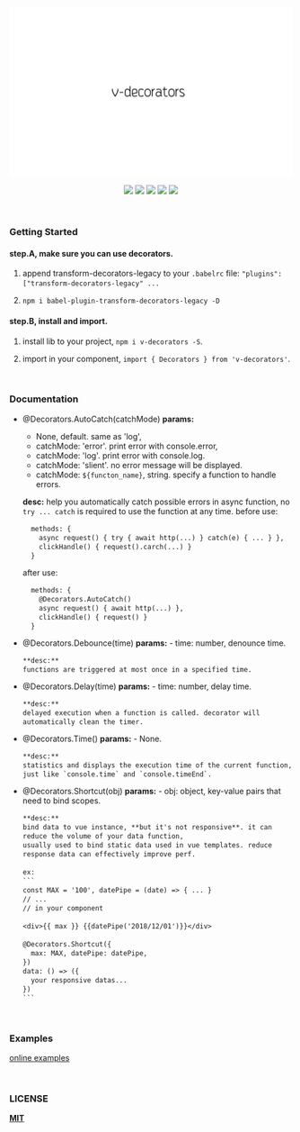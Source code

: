 <p align="center" height="300">
  <img src="logo-v.png" align="center"/>
</p>
<p align=center>
<a target="_blank" href="https://www.npmjs.com/package/v-decorators" title="NPM version"><img src="https://img.shields.io/npm/v/v-decorators/latest.svg?style=flat-square"></a>
<a target="_blank" href="https://www.npmjs.com/package/v-decorators" title="Node version"><img src="https://img.shields.io/npm/dt/v-decorators.svg?style=flat-square"></a>
<a target="_blank" href="https://opensource.org/licenses/MIT" title="License: MIT"><img src="https://img.shields.io/github/license/HaiFengFE/v-decorators.svg?style=flat-square"></a>
<a target="_blank" href="https://travis-ci.org/DhyanaChina/v-decorators" title="Build Status"><img src="https://img.shields.io/travis/HaiFengFE/v-decorators.svg?style=flat-square"></a>
<a target="_blank" href="https://www.npmjs.com/package/v-decorators" title="Peer dependency "><img src="https://img.shields.io/npm/dependency-version/v-decorators/peer/vue.svg?style=flat-square"></a>
</p>
<br/>

### Getting Started
#### step.A, make sure you can use decorators.

1. append transform-decorators-legacy to your `.babelrc` file: `"plugins": ["transform-decorators-legacy" ...`

2. `npm i babel-plugin-transform-decorators-legacy -D`

#### step.B, install and import.

1. install lib to your project, `npm i v-decorators -S`.

2. import in your component, `import { Decorators } from 'v-decorators'`.

<br/>

### Documentation

- @Decorators.AutoCatch(catchMode)
    **params:**
    - None, default. same as 'log',
    - catchMode: 'error'. print error with console.error,
    - catchMode: 'log'. print error with console.log.
    - catchMode: 'slient'. no error message will be displayed.
    - catchMode: `${functon_name}`, string. specify a function to handle errors.

    **desc:**
    help you automatically catch possible errors in async function, no `try ... catch` is required to use the function at any time.
    before use:
    ```
      methods: {
        async request() { try { await http(...) } catch(e) { ... } },
        clickHandle() { request().carch(...) }
      }
    ```
    after use:
    ```
      methods: {
        @Decorators.AutoCatch()
        async request() { await http(...) },
        clickHandle() { request() }
      }
    ```

- @Decorators.Debounce(time)
      **params:**
        - time: number, denounce time.

      **desc:**
      functions are triggered at most once in a specified time.

- @Decorators.Delay(time)
      **params:**
        - time: number, delay time.

      **desc:**
      delayed execution when a function is called. decorator will automatically clean the timer.

- @Decorators.Time()
      **params:**
        - None.

      **desc:**
      statistics and displays the execution time of the current function, just like `console.time` and `console.timeEnd`.

- @Decorators.Shortcut(obj)
      **params:**
        - obj: object, key-value pairs that need to bind scopes.

      **desc:**
      bind data to vue instance, **but it's not responsive**. it can reduce the volume of your data function,
      usually used to bind static data used in vue templates. reduce response data can effectively improve perf.

      ex:
      ```
      const MAX = '100', datePipe = (date) => { ... }
      // ...
      // in your component

      <div>{{ max }} {{datePipe('2018/12/01')}}</div>

      @Decorators.Shortcut({
        max: MAX, datePipe: datePipe,
      })
      data: () => ({
        your responsive datas...
      })
      ```
<br/>

### Examples

[online examples](https://v-decorators.netlify.com/)

<br/>

### LICENSE

[**MIT**](LICENSE)

